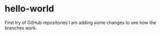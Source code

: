 # hello-world
First try of GitHub repositories
I am adding some changes to see how the branches work.
